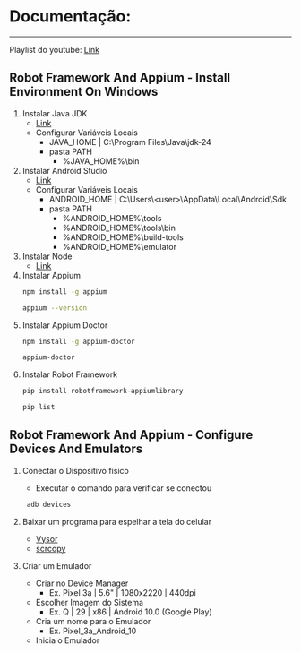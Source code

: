 # Documentação:

---

Playlist do youtube:
[Link](https://www.youtube.com/playlist?list=PL4GZKvvcjS3vAPWLqWbKZogkL5cD71yrT)

## Robot Framework And Appium - Install Environment On Windows

1. Instalar Java JDK
   - [Link](https://www.oracle.com/th/java/technologies/downloads/#jdk24-windows)
   - Configurar Variáveis Locais
     - JAVA_HOME | C:\Program Files\Java\jdk-24
     - pasta PATH
       - %JAVA_HOME%\bin
2. Instalar Android Studio  
   - [Link](https://developer.android.com/studio?hl=pt-br)
   - Configurar Variáveis Locais
     - ANDROID_HOME | C:\Users\\\<user>\AppData\Local\Android\Sdk
     - pasta PATH
       - %ANDROID_HOME%\tools
       - %ANDROID_HOME%\tools\bin
       - %ANDROID_HOME%\build-tools
       - %ANDROID_HOME%\emulator
3. Instalar Node
   - [Link](https://nodejs.org/pt)
4. Instalar Appium  
   ```bash
   npm install -g appium  
   ```
   ```bash
   appium --version 
   ```
5. Instalar Appium Doctor
    ```bash
   npm install -g appium-doctor  
   ```
      ```bash
   appium-doctor 
   ```
6. Instalar Robot Framework
    ```bash
   pip install robotframework-appiumlibrary  
   ```
   ```bash
   pip list 
   ```
   
## Robot Framework And Appium - Configure Devices And Emulators

1. Conectar o Dispositivo físico
   - Executar o comando para verificar se conectou  
    ```bash
     adb devices  
    ```
2. Baixar um programa para espelhar a tela do celular
   - [Vysor](https://www.vysor.io/) 
   - [scrcopy](https://github.com/Genymobile/scrcpy)

3. Criar um Emulador
   - Criar no Device Manager
     - Ex. Pixel 3a | 5.6" | 1080x2220 | 440dpi
   - Escolher Imagem do Sistema
     - Ex. Q | 29 | x86 | Android 10.0 (Google Play)
   - Cria um nome para o Emulador
     - Ex. Pixel_3a_Android_10
   - Inicia o Emulador
     